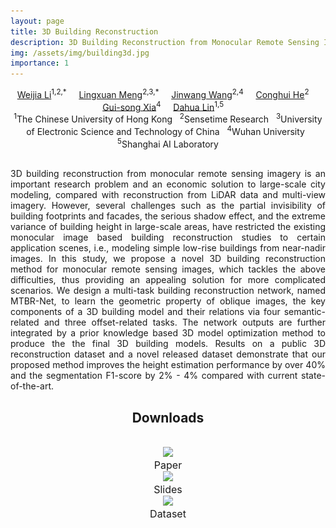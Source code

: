 ```yaml
---
layout: page
title: 3D Building Reconstruction
description: 3D Building Reconstruction from Monocular Remote Sensing Images
img: /assets/img/building3d.jpg
importance: 1
---
```





<center>
<td colspan="5" id="authors">
<a href="http://liweijia.github.io">Weijia Li</a><sup>1,2,*</sup> &nbsp;&nbsp;&nbsp;
<a href="https://liweijia.github.io/projects/building_3d/">Lingxuan Meng</a><sup>2,3,*</sup> &nbsp;&nbsp;&nbsp;
<a href="https://liweijia.github.io/projects/building_3d/">Jinwang Wang</a><sup>2,4</sup> &nbsp;&nbsp;&nbsp;
<a href="https://conghui.github.io/">Conghui He</a><sup>2</sup> &nbsp;&nbsp;&nbsp;
<a href="http://www.captain-whu.com/xia_En.html">Gui-song Xia</a><sup>4</sup> &nbsp;&nbsp;&nbsp;
<a href="https://dahua.me">Dahua Lin</a><sup>1,5</sup> &nbsp;&nbsp;&nbsp;
</td>
</center>

<center>
<td colspan="5" id="affiliation">
<sup>1</sup>The Chinese University of Hong Kong &nbsp;
<sup>2</sup>Sensetime Research &nbsp;
<sup>3</sup>University of Electronic Science and Technology of China &nbsp;
<sup>4</sup>Wuhan University &nbsp;
<sup>5</sup>Shanghai AI Laboratory

</td>
</center>



<div class="row">
    <div class="col-sm mt-3 mt-md-0">
        <img class="img-fluid rounded z-depth-1" src="{{ '/assets/img/building3d-teasor-v2.png' | relative_url }}" alt="" title="example image"/>
    </div>
</div>

<div class="caption">

</div>

<p style="text-align:justify; text-justify:inter-ideograph;">
3D building reconstruction from monocular remote sensing imagery is an important research problem and an economic solution to large-scale city modeling, compared with reconstruction from LiDAR data and multi-view imagery. However, several challenges such as the partial invisibility of building footprints and facades, the serious shadow effect, and the extreme variance of building height in large-scale areas, have restricted the existing monocular image based building reconstruction studies to certain application scenes, i.e., modeling simple low-rise buildings from near-nadir images. In this study, we propose a novel 3D building reconstruction method for monocular remote sensing images, which tackles the above difficulties, thus providing an appealing solution for more complicated scenarios. We design a multi-task building reconstruction network, named MTBR-Net, to learn the geometric property of oblique images, the key components of a 3D building model and their relations via four semantic-related and three offset-related tasks. The network outputs are further integrated by a prior knowledge based 3D model optimization method to produce the the final 3D building models. Results on a public 3D reconstruction dataset and a novel released dataset demonstrate that our proposed method improves the height estimation performance by over 40% and the segmentation F1-score by 2% - 4% compared with current state-of-the-art.
</p>


<center><h2><a id="downloads">Downloads</a></h2></center>
<br>

<div class="row">
    <div class="col-sm mt-3 mt-md-0">
	 <center>
	  <a href="/assets/pdf/ICCV-21-paper.pdf"><img class="rounded" onmouseover="this.src='/assets/img/icon_paper.png';" onmouseout="this.src='/assets/img/icon_paper.png';" src = "/assets/img/icon_paper.png" height = "150px"></a><br>
	  <span style="font-size:16px">Paper</span><br>
    </center>
    </div>
    <div class="col-sm mt-3 mt-md-0">
	 <center>
	  <a href="/assets/pdf/ICCV-21-slides.pdf"><img class="rounded" onmouseover="this.src='/assets/img/icon_slide.png';" onmouseout="this.src='/assets/img/icon_slide.png';" src = "/assets/img/icon_slide.png" height = "150px"></a><br>
	  <span style="font-size:16px">Slides</span><br>
    </center>
    </div>
    <div class="col-sm mt-3 mt-md-0">
	 <center>
	  <a href="https://drive.google.com/drive/folders/1HQDXZhXaQfgCc8xti8fIbV3lxpbJOa4e"><img class="rounded" onmouseover="this.src='/assets/img/icon_dataset1.png';" onmouseout="this.src='/assets/img/icon_dataset1.png';" src = "/assets/img/icon_dataset1.png" height = "150px"></a><br>
	  <span style="font-size:16px">Dataset</span><br>
    </center>
    </div>
</div>